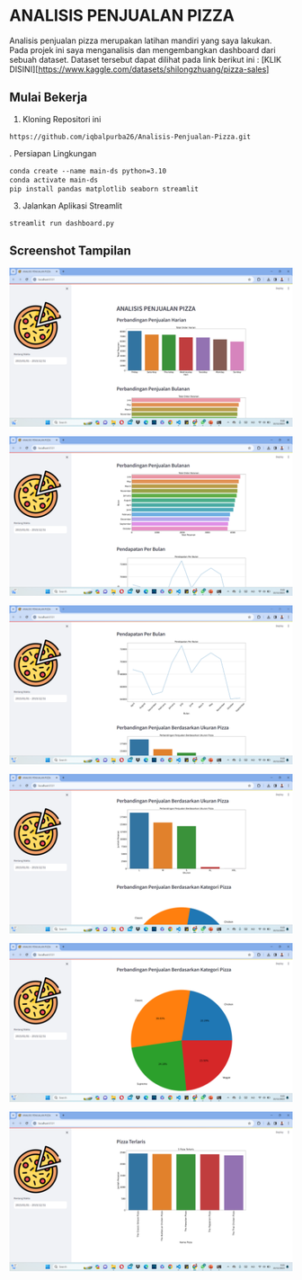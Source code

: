 # ANALISIS PENJUALAN PIZZA

Analisis penjualan pizza merupakan latihan mandiri yang saya lakukan. Pada projek ini saya menganalisis dan mengembangkan dashboard dari sebuah dataset. Dataset tersebut dapat dilihat pada link berikut ini : [KLIK DISINI][https://www.kaggle.com/datasets/shilongzhuang/pizza-sales]

## Mulai Bekerja

1. Kloning Repositori ini

```
https://github.com/iqbalpurba26/Analisis-Penjualan-Pizza.git
```

. Persiapan Lingkungan

```
conda create --name main-ds python=3.10
conda activate main-ds
pip install pandas matplotlib seaborn streamlit
```

3. Jalankan Aplikasi Streamlit

```
streamlit run dashboard.py
```

## Screenshot Tampilan

![GAMBAR 1](screenshot/image.png)

![GAMBAR 2](screenshot/image-5.png)

![GAMBAR 3](screenshot/image-1.png)

![GAMBAR 4](screenshot/image-2.png)

![GAMBAR 5](screenshot/image-3.png)

![GAMBAR 6](screenshot/image-4.png)
